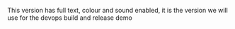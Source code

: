This version has full text, colour and sound enabled, it is the version we will use for the devops build and release demo
